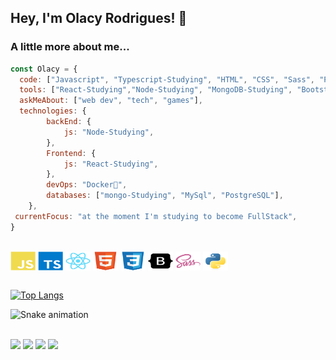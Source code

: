 ## Hey, I'm Olacy Rodrigues! 👋

### A little more about me...  

```javascript
const Olacy = {
  code: ["Javascript", "Typescript-Studying", "HTML", "CSS", "Sass", "Python"],
  tools: ["React-Studying","Node-Studying", "MongoDB-Studying", "Bootstrap" ],
  askMeAbout: ["web dev", "tech", "games"],
  technologies: {
        backEnd: {
            js: "Node-Studying",
        },
        Frontend: {
            js: "React-Studying",
        },
        devOps: "Docker🐳",
        databases: ["mongo-Studying", "MySql", "PostgreSQL"],
    },
 currentFocus: "at the moment I'm studying to become FullStack",
}
```



  
</div>

<div style="display: inline_block"><br>
  <img align="center" alt="Olacy-Js" height="30" width="40" src="https://raw.githubusercontent.com/devicons/devicon/master/icons/javascript/javascript-plain.svg">
  <img align="center" alt="Olacy-Ts" height="30" width="40" src="https://raw.githubusercontent.com/devicons/devicon/master/icons/typescript/typescript-plain.svg">
  <img align="center" alt="Olacy-React" height="30" width="40" src="https://raw.githubusercontent.com/devicons/devicon/master/icons/react/react-original.svg">
  <img align="center" alt="Olacy-HTML" height="30" width="40" src="https://raw.githubusercontent.com/devicons/devicon/master/icons/html5/html5-original.svg">
  <img align="center" alt="Olacy-CSS" height="30" width="40" src="https://raw.githubusercontent.com/devicons/devicon/master/icons/css3/css3-original.svg">
  <img align="center" alt="Olacy-Bootstrap" height="30" width="40" src="https://raw.githubusercontent.com/devicons/devicon/1119b9f84c0290e0f0b38982099a2bd027a48bf1/icons/bootstrap/bootstrap-plain.svg">
  <img align="center" alt="Olacy-Sass" height="30" width="40" src="https://raw.githubusercontent.com/devicons/devicon/1119b9f84c0290e0f0b38982099a2bd027a48bf1/icons/sass/sass-original.svg">
  <img align="center" alt="Olacy-Python" height="30" width="40" src="https://raw.githubusercontent.com/devicons/devicon/master/icons/python/python-original.svg">
</div>
<br>

[![Top Langs](https://github-readme-stats.vercel.app/api/top-langs/?username=olacyrodrigues&layout=compact&theme=dark)](https://github.com/anuraghazra/github-readme-stats)

![Snake animation](https://github.com/olacyrodrigues/olacyrodrigues/blob/output/github-contribution-grid-snake.svg)


<br>
<div>
  <a href="https://www.instagram.com/olacyrodrigues/" target="_blank"><img src="https://img.shields.io/badge/-Instagram-%23E4405F?style=for-the-badge&logo=instagram&logoColor=white" target="_blank"></a>
 	<a href="https://www.twitch.tv/olacy_" target="_blank"><img src="https://img.shields.io/badge/Twitch-9146FF?style=for-the-badge&logo=twitch&logoColor=white" target="_blank"></a>
  <a href = "mailto:olacy_rodrigues@yahoo.com.br"><img src="https://img.shields.io/badge/-Email-%23333?style=for-the-badge&logo=yahoo&logoColor=white" target="_blank"></a>
  <a href="https://www.linkedin.com/in/olacy-rodrigues-449a03170/" target="_blank"><img src="https://img.shields.io/badge/-LinkedIn-%230077B5?style=for-the-badge&logo=linkedin&logoColor=white" target="_blank"></a> 
